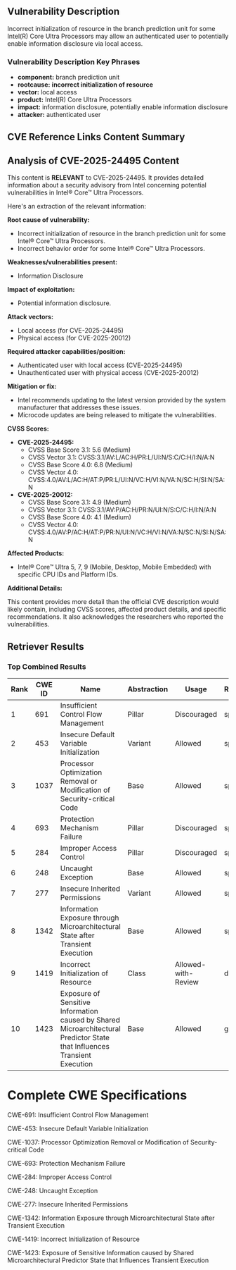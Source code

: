 ## Vulnerability Description
Incorrect initialization of resource in the branch prediction unit for some Intel(R) Core Ultra Processors may allow an authenticated user to potentially enable information disclosure via local access.

### Vulnerability Description Key Phrases
- **component:** branch prediction unit
- **rootcause:** **incorrect initialization of resource**
- **vector:** local access
- **product:** Intel(R) Core Ultra Processors
- **impact:** information disclosure, potentially enable information disclosure
- **attacker:** authenticated user

## CVE Reference Links Content Summary
## Analysis of CVE-2025-24495 Content

This content is **RELEVANT** to CVE-2025-24495. It provides detailed information about a security advisory from Intel concerning potential vulnerabilities in Intel® Core™ Ultra Processors.

Here's an extraction of the relevant information:

**Root cause of vulnerability:**

*   Incorrect initialization of resource in the branch prediction unit for some Intel® Core™ Ultra Processors.
*   Incorrect behavior order for some Intel® Core™ Ultra Processors.

**Weaknesses/vulnerabilities present:**

*   Information Disclosure

**Impact of exploitation:**

*   Potential information disclosure.

**Attack vectors:**

*   Local access (for CVE-2025-24495)
*   Physical access (for CVE-2025-20012)

**Required attacker capabilities/position:**

*   Authenticated user with local access (CVE-2025-24495)
*   Unauthenticated user with physical access (CVE-2025-20012)

**Mitigation or fix:**

*   Intel recommends updating to the latest version provided by the system manufacturer that addresses these issues.
*   Microcode updates are being released to mitigate the vulnerabilities.

**CVSS Scores:**

*   **CVE-2025-24495:**
    *   CVSS Base Score 3.1: 5.6 (Medium)
    *   CVSS Vector 3.1: CVSS:3.1/AV:L/AC:H/PR:L/UI:N/S:C/C:H/I:N/A:N
    *   CVSS Base Score 4.0: 6.8 (Medium)
    *   CVSS Vector 4.0: CVSS:4.0/AV:L/AC:H/AT:P/PR:L/UI:N/VC:H/VI:N/VA:N/SC:H/SI:N/SA:N
*   **CVE-2025-20012:**
    *   CVSS Base Score 3.1: 4.9 (Medium)
    *   CVSS Vector 3.1: CVSS:3.1/AV:P/AC:H/PR:N/UI:N/S:C/C:H/I:N/A:N
    *   CVSS Base Score 4.0: 4.1 (Medium)
    *   CVSS Vector 4.0: CVSS:4.0/AV:P/AC:H/AT:P/PR:N/UI:N/VC:H/VI:N/VA:N/SC:N/SI:N/SA:N

**Affected Products:**

*   Intel® Core™ Ultra 5, 7, 9 (Mobile, Desktop, Mobile Embedded) with specific CPU IDs and Platform IDs.

**Additional Details:**

This content provides more detail than the official CVE description would likely contain, including CVSS scores, affected product details, and specific recommendations. It also acknowledges the researchers who reported the vulnerabilities.

## Retriever Results

### Top Combined Results

| Rank | CWE ID | Name | Abstraction | Usage  | Retrievers | Individual Scores |
|------|--------|------|-------------|-------|------------|-------------------|
| 1 | 691 | Insufficient Control Flow Management | Pillar | Discouraged | sparse | 0.240 |
| 2 | 453 | Insecure Default Variable Initialization | Variant | Allowed | sparse | 0.225 |
| 3 | 1037 | Processor Optimization Removal or Modification of Security-critical Code | Base | Allowed | sparse | 0.204 |
| 4 | 693 | Protection Mechanism Failure | Pillar | Discouraged | sparse | 0.198 |
| 5 | 284 | Improper Access Control | Pillar | Discouraged | sparse | 0.193 |
| 6 | 248 | Uncaught Exception | Base | Allowed | sparse | 0.193 |
| 7 | 277 | Insecure Inherited Permissions | Variant | Allowed | sparse | 0.180 |
| 8 | 1342 | Information Exposure through Microarchitectural State after Transient Execution | Base | Allowed | sparse | 0.179 |
| 9 | 1419 | Incorrect Initialization of Resource | Class | Allowed-with-Review | dense | 0.625 |
| 10 | 1423 | Exposure of Sensitive Information caused by Shared Microarchitectural Predictor State that Influences Transient Execution | Base | Allowed | graph | 0.002 |



# Complete CWE Specifications

CWE-691: Insufficient Control Flow Management

CWE-453: Insecure Default Variable Initialization

CWE-1037: Processor Optimization Removal or Modification of Security-critical Code

CWE-693: Protection Mechanism Failure

CWE-284: Improper Access Control

CWE-248: Uncaught Exception

CWE-277: Insecure Inherited Permissions

CWE-1342: Information Exposure through Microarchitectural State after Transient Execution

CWE-1419: Incorrect Initialization of Resource

CWE-1423: Exposure of Sensitive Information caused by Shared Microarchitectural Predictor State that Influences Transient Execution